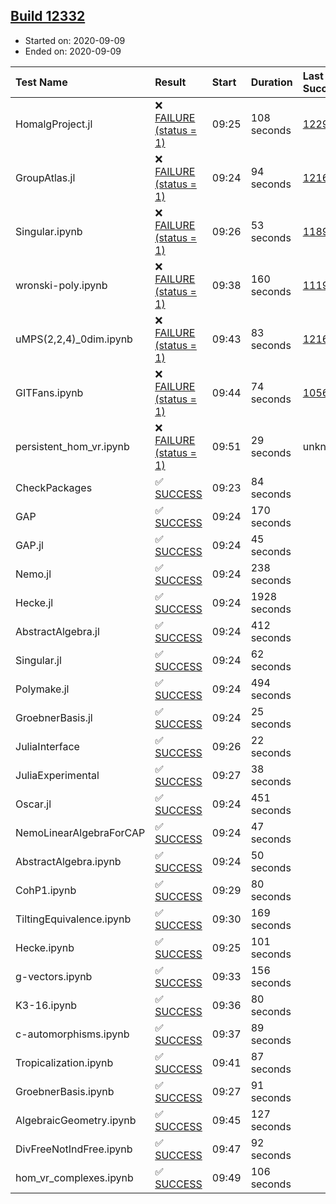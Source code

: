 ## [Build 12332](https://oscarci.mathematik.uni-kl.de/job/oscar/12332/)

* Started on: 2020-09-09
* Ended on: 2020-09-09

| Test Name    | Result | Start | Duration | Last Success | First Failure |
|:-------------|:-------|:------|:---------|:-------------|:--------------|
| HomalgProject.jl | ❌ [FAILURE (status = 1)](https://oscarci.mathematik.uni-kl.de/job/oscar/12332/artifact/logs/build-12332/HomalgProject.jl.log) | 09:25 | 108 seconds | [12292](https://oscarci.mathematik.uni-kl.de/job/oscar/12292/) | [12293](https://oscarci.mathematik.uni-kl.de/job/oscar/12293/) |
| GroupAtlas.jl | ❌ [FAILURE (status = 1)](https://oscarci.mathematik.uni-kl.de/job/oscar/12332/artifact/logs/build-12332/GroupAtlas.jl.log) | 09:24 | 94 seconds | [12167](https://oscarci.mathematik.uni-kl.de/job/oscar/12167/) | [12168](https://oscarci.mathematik.uni-kl.de/job/oscar/12168/) |
| Singular.ipynb | ❌ [FAILURE (status = 1)](https://oscarci.mathematik.uni-kl.de/job/oscar/12332/artifact/logs/build-12332/Singular.ipynb.log) | 09:26 | 53 seconds | [11893](https://oscarci.mathematik.uni-kl.de/job/oscar/11893/) | [11894](https://oscarci.mathematik.uni-kl.de/job/oscar/11894/) |
| wronski-poly.ipynb | ❌ [FAILURE (status = 1)](https://oscarci.mathematik.uni-kl.de/job/oscar/12332/artifact/logs/build-12332/wronski-poly.ipynb.log) | 09:38 | 160 seconds | [11192](https://oscarci.mathematik.uni-kl.de/job/oscar/11192/) | [11193](https://oscarci.mathematik.uni-kl.de/job/oscar/11193/) |
| uMPS(2,2,4)_0dim.ipynb | ❌ [FAILURE (status = 1)](https://oscarci.mathematik.uni-kl.de/job/oscar/12332/artifact/logs/build-12332/uMPS-2-2-4-_0dim.ipynb.log) | 09:43 | 83 seconds | [12167](https://oscarci.mathematik.uni-kl.de/job/oscar/12167/) | [12168](https://oscarci.mathematik.uni-kl.de/job/oscar/12168/) |
| GITFans.ipynb | ❌ [FAILURE (status = 1)](https://oscarci.mathematik.uni-kl.de/job/oscar/12332/artifact/logs/build-12332/GITFans.ipynb.log) | 09:44 | 74 seconds | [10566](https://oscarci.mathematik.uni-kl.de/job/oscar/10566/) | [10567](https://oscarci.mathematik.uni-kl.de/job/oscar/10567/) |
| persistent_hom_vr.ipynb | ❌ [FAILURE (status = 1)](https://oscarci.mathematik.uni-kl.de/job/oscar/12332/artifact/logs/build-12332/persistent_hom_vr.ipynb.log) | 09:51 | 29 seconds | unknown | unknown |
| CheckPackages | ✅ [SUCCESS](https://oscarci.mathematik.uni-kl.de/job/oscar/12332/artifact/logs/build-12332/CheckPackages.log) | 09:23 | 84 seconds |  |  |
| GAP | ✅ [SUCCESS](https://oscarci.mathematik.uni-kl.de/job/oscar/12332/artifact/logs/build-12332/GAP.log) | 09:24 | 170 seconds |  |  |
| GAP.jl | ✅ [SUCCESS](https://oscarci.mathematik.uni-kl.de/job/oscar/12332/artifact/logs/build-12332/GAP.jl.log) | 09:24 | 45 seconds |  |  |
| Nemo.jl | ✅ [SUCCESS](https://oscarci.mathematik.uni-kl.de/job/oscar/12332/artifact/logs/build-12332/Nemo.jl.log) | 09:24 | 238 seconds |  |  |
| Hecke.jl | ✅ [SUCCESS](https://oscarci.mathematik.uni-kl.de/job/oscar/12332/artifact/logs/build-12332/Hecke.jl.log) | 09:24 | 1928 seconds |  |  |
| AbstractAlgebra.jl | ✅ [SUCCESS](https://oscarci.mathematik.uni-kl.de/job/oscar/12332/artifact/logs/build-12332/AbstractAlgebra.jl.log) | 09:24 | 412 seconds |  |  |
| Singular.jl | ✅ [SUCCESS](https://oscarci.mathematik.uni-kl.de/job/oscar/12332/artifact/logs/build-12332/Singular.jl.log) | 09:24 | 62 seconds |  |  |
| Polymake.jl | ✅ [SUCCESS](https://oscarci.mathematik.uni-kl.de/job/oscar/12332/artifact/logs/build-12332/Polymake.jl.log) | 09:24 | 494 seconds |  |  |
| GroebnerBasis.jl | ✅ [SUCCESS](https://oscarci.mathematik.uni-kl.de/job/oscar/12332/artifact/logs/build-12332/GroebnerBasis.jl.log) | 09:24 | 25 seconds |  |  |
| JuliaInterface | ✅ [SUCCESS](https://oscarci.mathematik.uni-kl.de/job/oscar/12332/artifact/logs/build-12332/JuliaInterface.log) | 09:26 | 22 seconds |  |  |
| JuliaExperimental | ✅ [SUCCESS](https://oscarci.mathematik.uni-kl.de/job/oscar/12332/artifact/logs/build-12332/JuliaExperimental.log) | 09:27 | 38 seconds |  |  |
| Oscar.jl | ✅ [SUCCESS](https://oscarci.mathematik.uni-kl.de/job/oscar/12332/artifact/logs/build-12332/Oscar.jl.log) | 09:24 | 451 seconds |  |  |
| NemoLinearAlgebraForCAP | ✅ [SUCCESS](https://oscarci.mathematik.uni-kl.de/job/oscar/12332/artifact/logs/build-12332/NemoLinearAlgebraForCAP.log) | 09:24 | 47 seconds |  |  |
| AbstractAlgebra.ipynb | ✅ [SUCCESS](https://oscarci.mathematik.uni-kl.de/job/oscar/12332/artifact/logs/build-12332/AbstractAlgebra.ipynb.log) | 09:24 | 50 seconds |  |  |
| CohP1.ipynb | ✅ [SUCCESS](https://oscarci.mathematik.uni-kl.de/job/oscar/12332/artifact/logs/build-12332/CohP1.ipynb.log) | 09:29 | 80 seconds |  |  |
| TiltingEquivalence.ipynb | ✅ [SUCCESS](https://oscarci.mathematik.uni-kl.de/job/oscar/12332/artifact/logs/build-12332/TiltingEquivalence.ipynb.log) | 09:30 | 169 seconds |  |  |
| Hecke.ipynb | ✅ [SUCCESS](https://oscarci.mathematik.uni-kl.de/job/oscar/12332/artifact/logs/build-12332/Hecke.ipynb.log) | 09:25 | 101 seconds |  |  |
| g-vectors.ipynb | ✅ [SUCCESS](https://oscarci.mathematik.uni-kl.de/job/oscar/12332/artifact/logs/build-12332/g-vectors.ipynb.log) | 09:33 | 156 seconds |  |  |
| K3-16.ipynb | ✅ [SUCCESS](https://oscarci.mathematik.uni-kl.de/job/oscar/12332/artifact/logs/build-12332/K3-16.ipynb.log) | 09:36 | 80 seconds |  |  |
| c-automorphisms.ipynb | ✅ [SUCCESS](https://oscarci.mathematik.uni-kl.de/job/oscar/12332/artifact/logs/build-12332/c-automorphisms.ipynb.log) | 09:37 | 89 seconds |  |  |
| Tropicalization.ipynb | ✅ [SUCCESS](https://oscarci.mathematik.uni-kl.de/job/oscar/12332/artifact/logs/build-12332/Tropicalization.ipynb.log) | 09:41 | 87 seconds |  |  |
| GroebnerBasis.ipynb | ✅ [SUCCESS](https://oscarci.mathematik.uni-kl.de/job/oscar/12332/artifact/logs/build-12332/GroebnerBasis.ipynb.log) | 09:27 | 91 seconds |  |  |
| AlgebraicGeometry.ipynb | ✅ [SUCCESS](https://oscarci.mathematik.uni-kl.de/job/oscar/12332/artifact/logs/build-12332/AlgebraicGeometry.ipynb.log) | 09:45 | 127 seconds |  |  |
| DivFreeNotIndFree.ipynb | ✅ [SUCCESS](https://oscarci.mathematik.uni-kl.de/job/oscar/12332/artifact/logs/build-12332/DivFreeNotIndFree.ipynb.log) | 09:47 | 92 seconds |  |  |
| hom_vr_complexes.ipynb | ✅ [SUCCESS](https://oscarci.mathematik.uni-kl.de/job/oscar/12332/artifact/logs/build-12332/hom_vr_complexes.ipynb.log) | 09:49 | 106 seconds |  |  |
